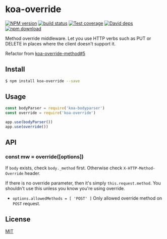 koa-override
=======

[![NPM version][npm-image]][npm-url]
[![build status][travis-image]][travis-url]
[![Test coverage][coveralls-image]][coveralls-url]
[![David deps][david-image]][david-url]
[![npm download][download-image]][download-url]

[npm-image]: https://img.shields.io/npm/v/koa-override.svg?style=flat-square
[npm-url]: https://npmjs.org/package/koa-override
[travis-image]: https://img.shields.io/travis/node-modules/koa-override.svg?style=flat-square
[travis-url]: https://travis-ci.org/node-modules/koa-override
[coveralls-image]: https://img.shields.io/coveralls/node-modules/koa-override.svg?style=flat-square
[coveralls-url]: https://coveralls.io/r/node-modules/koa-override?branch=master
[david-image]: https://img.shields.io/david/node-modules/koa-override.svg?style=flat-square
[david-url]: https://david-dm.org/node-modules/koa-override
[download-image]: https://img.shields.io/npm/dm/koa-override.svg?style=flat-square
[download-url]: https://npmjs.org/package/koa-override

Method override middleware.
Let you use HTTP verbs such as PUT or DELETE in places where the client doesn't support it.

Refactor from [koa-override-method#5](https://github.com/koajs/override-method/pull/5)

## Install

```bash
$ npm install koa-override --save
```

## Usage

```js
const bodyParser = require('koa-bodyparser')
const override = require('koa-override')

app.use(bodyParser())
app.use(override())
```

## API

### const mw = override([options])

If `body` exists, check `body._method` first.
Otherwise check `X-HTTP-Method-Override` header.

If there is no override parameter, then it's simply `this.request.method`.
You shouldn't use this unless you know you're using override.

- `options.allowedMethods = [ 'POST' ]` Only allowed override method on `POST` request.

## License

[MIT](./LICENSE)
